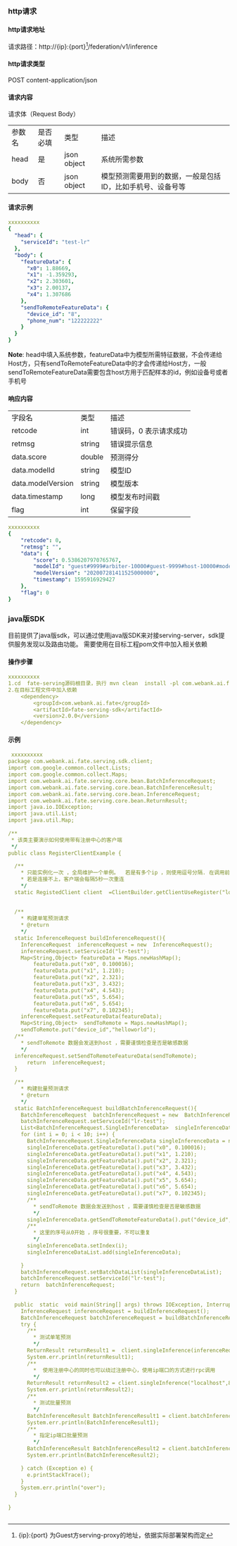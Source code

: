 ### http请求
#### http请求地址
请求路径：http://{ip}:{port}[^ip]/federation/v1/inference
[^ip]: {ip}:{port} 为Guest方serving-proxy的地址，依据实际部署架构而定

#### http请求类型
POST
content-application/json

#### 请求内容
请求体（Request Body）
<table>
  <tr>
    <td>参数名</td>
    <td>是否必填</td>
    <td>类型</td>
    <td>描述</td>
  </tr>
  <tr>
    <td>head</td>
    <td>是</td>
    <td>json object</td>
    <td>系统所需参数</td>
  </tr>
  <tr>
    <td>body</td>
    <td>否</td>
    <td>json object</td>
    <td>模型预测需要用到的数据，一般是包括ID，比如手机号、设备号等</td>
  </tr>
</table>

#### 请求示例
```yml
xxxxxxxxxx
{
  "head": {
    "serviceId": "test-lr"
  },
  "body": {
    "featureData": {
      "x0": 1.88669,
      "x1": -1.359293,
      "x2": 2.303601,
      "x3": 2.00137,
      "x4": 1.307686
    },
    "sendToRemoteFeatureData": {
      "device_id": "8",
      "phone_num": "122222222"
    }
  }
}
```
**Note**: head中填入系统参数，featureData中为模型所需特征数据，不会传递给Host方，只有sendToRemoteFeatureData中的才会传递给Host方，一般sendToRemoteFeatureData需要包含host方用于匹配样本的id，例如设备号或者手机号

#### 响应内容
<table>
  <tr>
    <td>字段名</td>
    <td>类型</td>
    <td>描述</td>
  </tr>
  <tr>
    <td>retcode</td>
    <td>int</td>
    <td>错误码，0 表示请求成功</td>
  </tr>
  <tr>
    <td>retmsg</td>
    <td>string</td>
    <td>错误提示信息</td>
  </tr>
  <tr>
    <td>data.score</td>
    <td>double</td>
    <td>预测得分</td>
  </tr>
  <tr>
    <td>data.modelId</td>
    <td>string</td>
    <td>模型ID</td>
  </tr>
  <tr>
    <td>data.modelVersion</td>
    <td>string</td>
    <td>模型版本</td>
  </tr>
  <tr>
    <td>data.timestamp</td>
    <td>long</td>
    <td>模型发布时间戳</td>
  </tr>
  <tr>
    <td>flag</td>
    <td>int</td>
    <td>保留字段</td>
  </tr>
</table>

```yml
xxxxxxxxxx
{
    "retcode": 0,
    "retmsg": "",
    "data": {
        "score": 0.5386207970765767,
        "modelId": "guest#9999#arbiter-10000#guest-9999#host-10000#model",
        "modelVersion": "202007281411525000000",
        "timestamp": 1595916929427
    },
    "flag": 0
}
```

### java版SDK
目前提供了java版sdk，可以通过使用java版SDK来对接serving-server，sdk提供服务发现以及路由功能。
需要使用在目标工程pom文件中加入相关依赖

#### 操作步骤
```yml
xxxxxxxxxx
1.cd  fate-serving源码根目录，执行 mvn clean  install -pl com.webank.ai.fate:fate-serving-core,com.webank.ai.fate:fate-serving-sdk,com.webank.ai.fate:fate-serving-register,com.webank.ai.fate:fate-serving 
2.在目标工程文件中加入依赖         
    <dependency>
        <groupId>com.webank.ai.fate</groupId>
        <artifactId>fate-serving-sdk</artifactId>
        <version>2.0.0</version>
    </dependency>
```

#### 示例

```yml
 xxxxxxxxxx
package com.webank.ai.fate.serving.sdk.client;
import com.google.common.collect.Lists;
import com.google.common.collect.Maps;
import com.webank.ai.fate.serving.core.bean.BatchInferenceRequest;
import com.webank.ai.fate.serving.core.bean.BatchInferenceResult;
import com.webank.ai.fate.serving.core.bean.InferenceRequest;
import com.webank.ai.fate.serving.core.bean.ReturnResult;
import java.io.IOException;
import java.util.List;
import java.util.Map;
​
/**
 * 该类主要演示如何使用带有注册中心的客户端
 */
public class RegisterClientExample {
​
  /**
    * 只能实例化一次 ，全局维护一个单例。  若是有多个ip ，则使用逗号分隔. 在调用前先检查zk是否正常，ip端口是否填写正确
    * 若是连接不上，客户端会每隔5秒一次重连
    */
  static RegistedClient client  =ClientBuilder.getClientUseRegister("localhost:2181");
​
​
  /**
    * 构建单笔预测请求
    * @return
    */
  static InferenceRequest buildInferenceRequest(){
    InferenceRequest  inferenceRequest = new  InferenceRequest();
    inferenceRequest.setServiceId("lr-test");
    Map<String,Object> featureData = Maps.newHashMap();
        featureData.put("x0", 0.100016);
        featureData.put("x1", 1.210);
        featureData.put("x2", 2.321);
        featureData.put("x3", 3.432);
        featureData.put("x4", 4.543);
        featureData.put("x5", 5.654);
        featureData.put("x6", 5.654);
        featureData.put("x7", 0.102345);
    inferenceRequest.setFeatureData(featureData);
    Map<String,Object>  sendToRemote = Maps.newHashMap();
    sendToRemote.put("device_id","helloworld");
  /**
    * sendToRemote 数据会发送到host ，需要谨慎检查是否是敏感数据
    */
  inferenceRequest.setSendToRemoteFeatureData(sendToRemote);
      return  inferenceRequest;
  }
​
  /**
    * 构建批量预测请求
    * @return
    */
  static BatchInferenceRequest buildBatchInferenceRequest(){
    BatchInferenceRequest  batchInferenceRequest = new  BatchInferenceRequest();
    batchInferenceRequest.setServiceId("lr-test");
    List<BatchInferenceRequest.SingleInferenceData>  singleInferenceDataList = Lists.newArrayList();
    for (int i = 0; i < 10; i++) {
      BatchInferenceRequest.SingleInferenceData singleInferenceData = new BatchInferenceRequest.SingleInferenceData();
      singleInferenceData.getFeatureData().put("x0", 0.100016);
      singleInferenceData.getFeatureData().put("x1", 1.210);
      singleInferenceData.getFeatureData().put("x2", 2.321);
      singleInferenceData.getFeatureData().put("x3", 3.432);
      singleInferenceData.getFeatureData().put("x4", 4.543);
      singleInferenceData.getFeatureData().put("x5", 5.654);
      singleInferenceData.getFeatureData().put("x6", 5.654);
      singleInferenceData.getFeatureData().put("x7", 0.102345);
      /**
        * sendToRemote 数据会发送到host ，需要谨慎检查是否是敏感数据
        */
      singleInferenceData.getSendToRemoteFeatureData().put("device_id","helloworld");
      /**
        * 这里的序号从0开始 ，序号很重要，不可以重复
        */
      singleInferenceData.setIndex(i);
      singleInferenceDataList.add(singleInferenceData);
​
    }
    batchInferenceRequest.setBatchDataList(singleInferenceDataList);
    batchInferenceRequest.setServiceId("lr-test");
    return  batchInferenceRequest;
  }
​
  public  static  void main(String[] args) throws IOException, InterruptedException {
    InferenceRequest inferenceRequest = buildInferenceRequest();
    BatchInferenceRequest batchInferenceRequest = buildBatchInferenceRequest();
    try {
      /**
        * 测试单笔预测
        */
      ReturnResult returnResult1 =  client.singleInference(inferenceRequest);
      System.err.println(returnResult1);
      /**
        *  使用注册中心的同时也可以绕过注册中心，使用ip端口的方式进行rpc调用
        */
      ReturnResult returnResult2 = client.singleInference("localhost",8000,inferenceRequest);
      System.err.println(returnResult2);
      /**
        * 测试批量预测
        */
      BatchInferenceResult BatchInferenceResult1 = client.batchInference(batchInferenceRequest);
      System.err.println(BatchInferenceResult1);
      /**
        * 指定ip端口批量预测
        */
      BatchInferenceResult BatchInferenceResult2 = client.batchInference("localhost",8000,batchInferenceRequest);
      System.err.println(BatchInferenceResult2);​
​
    } catch (Exception e) {
      e.printStackTrace();
    }
    System.err.println("over");
  }
​
}
​
```